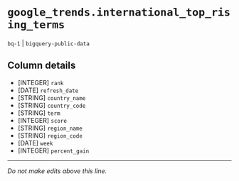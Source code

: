 # `google_trends.international_top_rising_terms`
`bq-1` | `bigquery-public-data`

## Column details
* [INTEGER]   `rank`
* [DATE]      `refresh_date`
* [STRING]    `country_name`
* [STRING]    `country_code`
* [STRING]    `term`
* [INTEGER]   `score`
* [STRING]    `region_name`
* [STRING]    `region_code`
* [DATE]      `week`
* [INTEGER]   `percent_gain`

-------------------------------------------------------------------------------
*Do not make edits above this line.*
